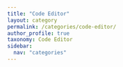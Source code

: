 ```yaml
---
title: "Code Editor"
layout: category
permalink: /categories/code-editor/
author_profile: true
taxonomy: Code Editor
sidebar:
  nav: "categories"
---
```

